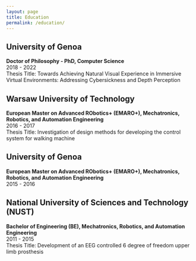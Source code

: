 ```yaml
---
layout: page
title: Education
permalink: /education/
---
```


## University of Genoa
**Doctor of Philosophy - PhD, Computer Science**  
2018 - 2022  
Thesis Title: Towards Achieving Natural Visual Experience in Immersive Virtual Environments: Addressing Cybersickness and Depth Perception  

## Warsaw University of Technology
**European Master on Advanced RObotics+ (EMARO+), Mechatronics, Robotics, and Automation Engineering**  
2016 - 2017  
Thesis Title: Investigation of design methods for developing the control system for walking machine  

## University of Genoa
**European Master on Advanced RObotics+ (EMARO+), Mechatronics, Robotics, and Automation Engineering**  
2015 - 2016  

## National University of Sciences and Technology (NUST)
**Bachelor of Engineering (BE), Mechatronics, Robotics, and Automation Engineering**  
2011 - 2015  
Thesis Title: Development of an EEG controlled 6 degree of freedom upper limb prosthesis
